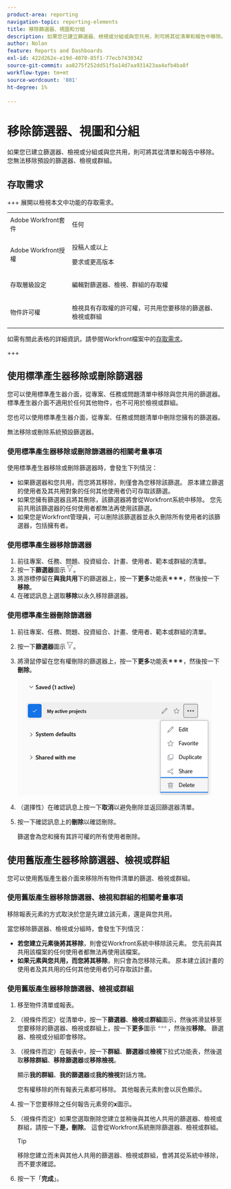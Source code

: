 ```yaml
---
product-area: reporting
navigation-topic: reporting-elements
title: 移除篩選器、視圖和分組
description: 如果您已建立篩選器、檢視或分組或與您共用，則可將其從清單和報告中移除。 您無法移除預設的篩選器、檢視或群組。
author: Nolan
feature: Reports and Dashboards
exl-id: 422d262e-e19d-4070-85f1-77ecb7430342
source-git-commit: aa8275f252dd51f5a14d7aa931423aa4afb4ba8f
workflow-type: tm+mt
source-wordcount: '801'
ht-degree: 1%

---
```


# 移除篩選器、視圖和分組

<!-- Audited: 11/2024 -->

如果您已建立篩選器、檢視或分組或與您共用，則可將其從清單和報告中移除。 您無法移除預設的篩選器、檢視或群組。

## 存取需求

+++ 展開以檢視本文中功能的存取需求。 

<table style="table-layout:auto"> 
 <col> 
 <col> 
 <tbody> 
  <tr> 
   <td role="rowheader">Adobe Workfront套件</td> 
   <td> <p>任何</p> </td> 
  </tr> 
  <tr> 
   <td role="rowheader">Adobe Workfront授權</strong></td> 
   <td> 
    <p>投稿人或以上</p>
    <p>要求或更高版本</p>
   </td>
  </tr> 
  <tr> 
   <td role="rowheader">存取層級設定</td> 
   <td> <p>編輯對篩選器、檢視、群組的存取權</p>
   </td> 
  </tr> 
  <tr> 
   <td role="rowheader">物件許可權</td> 
    <td> <p>檢視具有存取權的許可權，可共用您要移除的篩選器、檢視或群組</p></td> 
   </td> 
  </tr> 
 </tbody> 
</table>

如需有關此表格的詳細資訊，請參閱Workfront檔案中的[存取需求](/help/quicksilver/administration-and-setup/add-users/access-levels-and-object-permissions/access-level-requirements-in-documentation.md)。

+++

## 使用標準產生器移除或刪除篩選器

您可以使用標準產生器介面，從專案、任務或問題清單中移除與您共用的篩選器。 標準產生器介面不適用於任何其他物件，也不可用於檢視或群組。

您也可以使用標準產生器介面，從專案、任務或問題清單中刪除您擁有的篩選器。

無法移除或刪除系統預設篩選器。

### 使用標準產生器移除或刪除篩選器的相關考量事項

使用標準產生器移除或刪除篩選器時，會發生下列情況：

* 如果篩選器和您共用，而您將其移除，則僅會為您移除該篩選。 原本建立篩選的使用者及其共用對象的任何其他使用者仍可存取該篩選。
* 如果您擁有篩選器且將其刪除，該篩選器將會從Workfront系統中移除。 您先前共用該篩選器的任何使用者都無法再使用該篩選。
* 如果您是Workfront管理員，可以刪除該篩選器並永久刪除所有使用者的該篩選器，包括擁有者。

### 使用標準產生器移除篩選器

1. 前往專案、任務、問題、投資組合、計畫、使用者、範本或群組的清單。
1. 按一下&#x200B;**篩選器**&#x200B;圖示![篩選器圖示](assets/filter-nwepng.png)。
1. 將游標停留在&#x200B;**與我共用**&#x200B;下的篩選器上，按一下&#x200B;**更多**&#x200B;功能表![更多圖示](assets/more-icon-spectrum.png)，然後按一下&#x200B;**移除**。
1. 在確認訊息上選取&#x200B;**移除**&#x200B;以永久移除篩選器。

### 使用標準產生器刪除篩選器

1. 前往專案、任務、問題、投資組合、計畫、使用者、範本或群組的清單。
1. 按一下&#x200B;**篩選器**&#x200B;圖示![篩選器圖示](assets/filter-nwepng.png)。
1. 將滑鼠停留在您有權刪除的篩選器上，按一下&#x200B;**更多**&#x200B;功能表![更多圖示](assets/more-icon-spectrum.png)，然後按一下&#x200B;**刪除**。

   ![刪除篩選器](assets/new-filters-more-menu-options-with-delete.png)

1. （選擇性）在確認訊息上按一下&#x200B;**取消**&#x200B;以避免刪除並返回篩選器清單。
1. 按一下確認訊息上的&#x200B;**刪除**&#x200B;以確認刪除。

   篩選會為您和擁有其許可權的所有使用者刪除。

## 使用舊版產生器移除篩選器、檢視或群組

您可以使用舊版產生器介面來移除所有物件清單的篩選、檢視或群組。

### 使用舊版產生器移除篩選器、檢視和群組的相關考量事項

移除報表元素的方式取決於您是先建立該元素，還是與您共用。

當您移除篩選器、檢視或分組時，會發生下列情況：

* **若您建立元素後將其移除**，則會從Workfront系統中移除該元素。 您先前與其共用該檔案的任何使用者都無法再使用該檔案。
* **如果元素與您共用，而您將其移除**，則只會為您移除元素。 原本建立該計畫的使用者及其共用的任何其他使用者仍可存取該計畫。

### 使用舊版產生器移除篩選器、檢視或群組

1. 移至物件清單或報表。
1. （視條件而定）從清單中，按一下&#x200B;**篩選器**、**檢視**&#x200B;或&#x200B;**群組**&#x200B;圖示，然後將滑鼠移至您要移除的篩選器、檢視或群組上，按一下&#x200B;**更多**&#x200B;圖示![更多](assets/more-icon.png)，然後按&#x200B;**移除**。 篩選器、檢視或分組即會移除。
1. （視條件而定）在報表中，按一下&#x200B;**群組**、**篩選器**&#x200B;或&#x200B;**檢視**&#x200B;下拉式功能表，然後選取&#x200B;**移除群組**、**移除篩選器**&#x200B;或&#x200B;**移除檢視**。

   顯示&#x200B;**我的群組**、**我的篩選器**&#x200B;或&#x200B;**我的檢視**&#x200B;對話方塊。

   您有權移除的所有報表元素都可移除。 其他報表元素則會以灰色顯示。

1. 按一下您要移除之任何報告元素旁的&#x200B;**x**&#x200B;圖示。
1. （視條件而定）如果您選取刪除您建立並稍後與其他人共用的篩選器、檢視或群組，請按一下&#x200B;**是，刪除**。 這會從Workfront系統刪除篩選器、檢視或群組。

   >[!TIP]
   >
   >移除您建立而未與其他人共用的篩選器、檢視或群組，會將其從系統中移除，而不要求確認。

1. 按一下「**完成**」。

